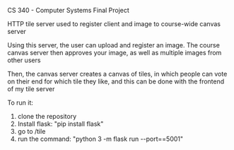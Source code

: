 CS 340 - Computer Systems Final Project

HTTP tile server used to register client and image to course-wide canvas server

Using this server, the user can upload and register an image. The course canvas server then approves your image, as well as multiple images from other users

Then, the canvas server creates a canvas of tiles, in which people can vote on their end for which tile they like, and this can be done with the frontend of my tile server

To run it:
1. clone the repository
2. Install flask: "pip install flask"
3. go to /tile
4. run the command: "python 3 -m flask run --port==5001"
